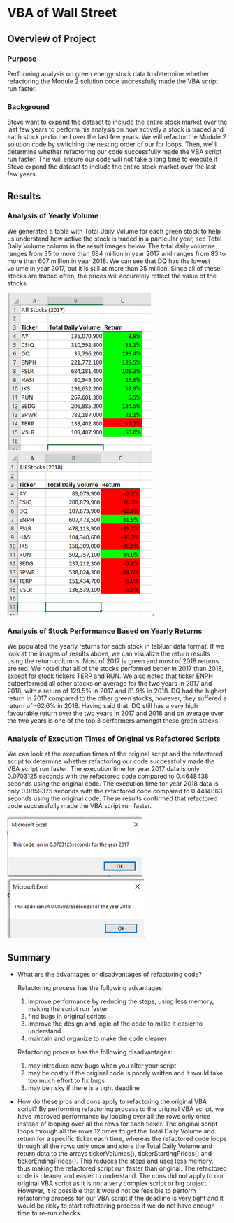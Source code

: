 # VBA of Wall Street

## Overview of Project

### Purpose
Performing analysis on green energy stock data to determine whether refactoring the Module 2 solution code successfully made the VBA script run faster.

### Background
Steve want to expand the dataset to include the entire stock market over the last few years to perform his analysis on how actively a stock is traded and each stock performed over the last few years. We will refactor the Module 2 solution code by switching the nesting order of our for loops. Then, we'll determine whether refactoring our code successfully made the VBA script run faster. This will ensure our code will not take a long time to execute if Steve expand the dataset to include the entire stock market over the last few years.

## Results

### Analysis of Yearly Volume

We generated a table with Total Daily Volume for each green stock to help us understand how active the stock is traded in a particular year, see Total Daily Volume column in the result images below. The total daily volumne ranges from 35 to more than 684 million in year 2017 and ranges from 83 to more than 607 million in year 2018. We can see that DQ has the lowest volume in year 2017, but it is still at more than 35 million. Since all of these stocks are traded often, the prices will accurately reflect the value of the stocks.

![VBA_Challenge_ResultTable_2017](https://github.com/grwon/VBA_Challenge/blob/master/resources/VBA_Challenge_ResultTable_2017.png).
![VBA_Challenge_ResultTable_2018](https://github.com/grwon/VBA_Challenge/blob/master/resources/VBA_Challenge_ResultTable_2018.png).

### Analysis of Stock Performance Based on Yearly Returns

We populated the yearly returns for each stock in tabluar data format. If we look at the images of results above, we can visualize the return results using the return columns. Most of 2017 is green and most of 2018 returns are red. We noted that all of the stocks performed better in 2017 than 2018, except for stock tickers TERP and RUN. We also noted that ticker ENPH outperformed all other stocks on average for the two years in 2017 and 2018, with a return of 129.5% in 2017 and 81.9% in 2018. DQ had the highest return in 2017 compared to the other green stocks, however, they suffered a return of -62.6% in 2018. Having said that, DQ still has a very high favourable return over the two years in 2017 and 2018 and on average over the two years is one of the top 3 performers amongst these green stocks. 

### Analysis of Execution Times of Original vs Refactored Scripts

We can look at the execution times of the original script and the refactored script to determine whether refactoring our code successfully made the VBA script run faster. The execution time for year 2017 data is only 0.0703125 seconds with the refactored code compared to 0.4648438 seconds using the original code. The execution time for year 2018 data is only 0.0859375 seconds with the refactored code compared to 0.4414063 seconds using the original code. These results confirmed that refactored code successfully made the VBA script run faster.

![VBA_Challenge_2017](https://github.com/grwon/VBA_Challenge/blob/master/Resources/VBA_Challenge_2017.png).
![VBA_Challenge_2018](https://github.com/grwon/VBA_Challenge/blob/master/Resources/VBA_Challenge_2018.png).

## Summary

- What are the advantages or disadvantages of refactoring code?
  
  Refactoring process has the following advantages:
  1. improve performance by reducing the steps, using less memory, making the script run faster
  2. find bugs in original scripts
  3. improve the design and logic of the code to make it easier to understand
  4. maintain and organize to make the code cleaner

  Refactoring process has the following disadvantages:
  1. may introduce new bugs when you alter your script
  2. may be costly if the original code is poorly written and it would take too much effort to fix bugs
  3. may be risky if there is a tight deadline

- How do these pros and cons apply to refactoring the original VBA script?
By performing refactoring process to the original VBA script, we have improved performance by looping over all the rows only once instead of looping over all the rows for each ticker. The original script loops through all the rows 12 times to get the Total Daily Volume and return for a specific ticker each time, whereas the refactored code loops through all the rows only once and store the Total Daily Volume and return data to the arrays tickerVolumes(), tickerStartingPrices() and tickerEndingPrices(). This reduces the steps and uses less memory, thus making the refactored script run faster than original. The refactored code is cleaner and easier to understand. The cons did not apply to our original VBA script as it is not a very complex script or big project. However, it is possible that it would not be feasible to perform refactoring process for our VBA script if the deadline is very tight and it would be risky to start refactoring process if we do not have enough time to re-run checks.
